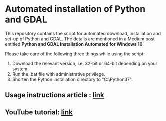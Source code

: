 # Automated installation of Python and GDAL

This repository contains the script for automated download, installation and set-up of Python and GDAL. The details are mentioned in a Medium post entitled **Python and GDAL Installation Automated for Windows 10**.<br/>

Please take care of the following three things while using the script:<br/>
1. Download the relevant version, i.e. 32-bit or 64-bit depending on your system. <br/>
2. Run the .bat file with administrative privilege. <br/>
3. Shorten the Python installation directory to "C:\Python37". <br/>

## Usage instructions article : [link](https://medium.com/@pratyush_tripathy/python-and-gdal-installation-automated-for-windows-10-f22686595447)<br/>
## YouTube tutorial: [link](https://www.youtube.com/watch?v=kVoWcBRPVKI)
